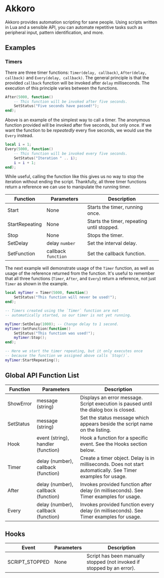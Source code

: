 # Akkoro

Akkoro provides automation scripting for sane people. Using scripts written in Lua and a sensible API, you can automate repetitive tasks such as peripheral input, pattern identification, and more.

## Examples

### Timers

There are three timer functions: `Timer(delay, callback)`, `After(delay, callback)` and `Every(delay, callback)`. The general principle is that the provided `callback` function will be invoked after `delay` milliseconds. The execution of this principle varies between the functions.

```Lua
After(5000, function()
    -- This function will be invoked after five seconds.
    SetStatus("Five seconds have passed!");
end);
```

Above is an example of the simplest way to call a timer. The anonymous function provided will be invoked after five seconds, but only once. If we want the function to be *repeatedly* every five seconds, we would use the `Every` instead.

```Lua
local i = 1;
Every(5000, function()
    -- This function will be invoked every five seconds.
    SetStatus("Iteration " .. i);
    i = i + 1;
end);
```
While useful, calling the function like this gives us no way to stop the iteration without ending the script. Thankfully, all three timer functions return a reference we can use to manipulate the running timer.

| Function | Parameters | Description |
| -------- | ---------- | ----------- |
| Start | None | Starts the timer, running once. |
| StartRepeating | None | Starts the timer, repeating until stopped. |
| Stop | None | Stops the timer. |
| SetDelay | delay `number` | Set the interval delay.
| SetFunction | callback `function` | Set the callback function. |

The next example will demonstrate usage of the `Timer` function, as well as usage of the reference returned from the function. It's useful to remember that all three functions (`Timer`, `After`, and `Every`) return a reference, not just `Timer` as shown in the example.

```Lua
local myTimer = Timer(5000, function()
    SetStatus("This function will never be used!");
end);

-- Timers created using the `Timer` function are not
-- automatically started, so our timer is not yet running.

myTimer:SetDelay(1000); -- Change delay to 1 second.
myTimer:SetFunction(function()
    SetStatus("This function was used!");
    myTimer:Stop();
end);

-- Here we start the timer repeating, but it only executes once
-- because the function we assigned above calls `Stop()`.
myTimer:StartRepeating();
```

## Global API Function List

| Function | Parameters | Description |
| -------- | ---------- | ----------- |
| ShowError | message (string) | Displays an error message. Script execution is paused until the dialog box is closed.
| SetStatus | message (string) | Set the status message which appears beside the script name on the listing.
| Hook | event (string), handler (function) | Hook a function for a specific event. See the Hooks section below.
| Timer | delay (number), callback (function) | Create a timer object. Delay is in milliseconds. Does not start automatically. See Timer examples for usage.
| After | delay (number), callback (function) | Invokes provided function after delay (in milliseconds). See Timer examples for usage.
| Every | delay (number), callback (function) | Invokes provided function every delay (in milliseconds). See Timer examples for usage.

## Hooks

| Event | Parameters | Description |
| ----- | ---------- | ----------- |
| SCRIPT_STOPPED | None | Script has been manually stopped (not invoked if stopped by an error).
